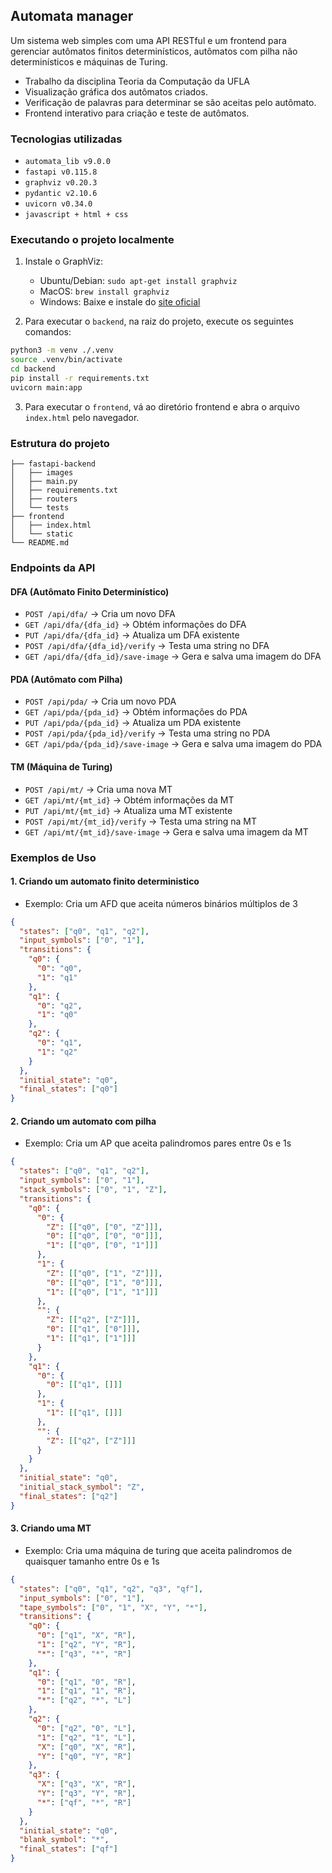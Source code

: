 ## Automata manager

Um sistema web simples com uma API RESTful e um frontend para gerenciar autômatos finitos determinísticos, autômatos com pilha não determinísticos e máquinas de Turing.

- Trabalho da disciplina Teoria da Computação da UFLA
- Visualização gráfica dos autômatos criados.
- Verificação de palavras para determinar se são aceitas pelo autômato.
- Frontend interativo para criação e teste de autômatos.

### Tecnologias utilizadas

* `automata_lib v9.0.0`
* `fastapi v0.115.8`
* `graphviz v0.20.3`
* `pydantic v2.10.6`
* `uvicorn v0.34.0`
* `javascript + html + css`

### Executando o projeto localmente

1. Instale o GraphViz:
   * Ubuntu/Debian: `sudo apt-get install graphviz`
   * MacOS: `brew install graphviz`
   * Windows: Baixe e instale do [site oficial](https://graphviz.org/download/)

2. Para executar o `backend`, na raiz do projeto, execute os seguintes comandos:

```bash
python3 -m venv ./.venv
source .venv/bin/activate
cd backend
pip install -r requirements.txt
uvicorn main:app
```

3. Para executar o `frontend`, vá ao diretório frontend e abra o arquivo `index.html` pelo navegador. 

### Estrutura do projeto

```
├── fastapi-backend
│   ├── images
│   ├── main.py
│   ├── requirements.txt
│   ├── routers
│   └── tests
├── frontend
│   ├── index.html
│   └── static
└── README.md
```

### Endpoints da API

#### **DFA (Autômato Finito Determinístico)**
   * `POST /api/dfa/` → Cria um novo DFA  
   * `GET /api/dfa/{dfa_id}` → Obtém informações do DFA  
   * `PUT /api/dfa/{dfa_id}` → Atualiza um DFA existente  
   * `POST /api/dfa/{dfa_id}/verify` → Testa uma string no DFA  
   * `GET /api/dfa/{dfa_id}/save-image` → Gera e salva uma imagem do DFA  

#### **PDA (Autômato com Pilha)**
   * `POST /api/pda/` → Cria um novo PDA  
   * `GET /api/pda/{pda_id}` → Obtém informações do PDA  
   * `PUT /api/pda/{pda_id}` → Atualiza um PDA existente  
   * `POST /api/pda/{pda_id}/verify` → Testa uma string no PDA  
   * `GET /api/pda/{pda_id}/save-image` → Gera e salva uma imagem do PDA  

#### **TM (Máquina de Turing)**
   * `POST /api/mt/` → Cria uma nova MT  
   * `GET /api/mt/{mt_id}` → Obtém informações da MT  
   * `PUT /api/mt/{mt_id}` → Atualiza uma MT existente  
   * `POST /api/mt/{mt_id}/verify` → Testa uma string na MT  
   * `GET /api/mt/{mt_id}/save-image` → Gera e salva uma imagem da MT  

### Exemplos de Uso

#### 1. Criando um automato finito deterministico
* Exemplo: Cria um AFD que aceita números binários múltiplos de 3
```json
{
  "states": ["q0", "q1", "q2"],
  "input_symbols": ["0", "1"],
  "transitions": {
    "q0": {
      "0": "q0",
      "1": "q1"
    },
    "q1": {
      "0": "q2",
      "1": "q0"
    },
    "q2": {
      "0": "q1",
      "1": "q2"
    }
  },
  "initial_state": "q0",
  "final_states": ["q0"]
}
```

#### 2. Criando um automato com pilha
* Exemplo: Cria um AP que aceita palindromos pares entre 0s e 1s
```json
{
  "states": ["q0", "q1", "q2"],
  "input_symbols": ["0", "1"],
  "stack_symbols": ["0", "1", "Z"],
  "transitions": {
    "q0": {
      "0": {
        "Z": [["q0", ["0", "Z"]]],
        "0": [["q0", ["0", "0"]]],
        "1": [["q0", ["0", "1"]]]
      },
      "1": {
        "Z": [["q0", ["1", "Z"]]],
        "0": [["q0", ["1", "0"]]],
        "1": [["q0", ["1", "1"]]]
      },
      "": {
        "Z": [["q2", ["Z"]]],
        "0": [["q1", ["0"]]],
        "1": [["q1", ["1"]]]
      }
    },
    "q1": {
      "0": {
        "0": [["q1", []]]
      },
      "1": {
        "1": [["q1", []]]
      },
      "": {
        "Z": [["q2", ["Z"]]]
      }
    }
  },
  "initial_state": "q0",
  "initial_stack_symbol": "Z",
  "final_states": ["q2"]
}

```

#### 3. Criando uma MT
* Exemplo: Cria uma máquina de turing que aceita palindromos de quaisquer tamanho entre 0s e 1s

```json
{
  "states": ["q0", "q1", "q2", "q3", "qf"],
  "input_symbols": ["0", "1"],
  "tape_symbols": ["0", "1", "X", "Y", "*"],
  "transitions": {
    "q0": {
      "0": ["q1", "X", "R"],
      "1": ["q2", "Y", "R"],
      "*": ["q3", "*", "R"]
    },
    "q1": {
      "0": ["q1", "0", "R"],
      "1": ["q1", "1", "R"],
      "*": ["q2", "*", "L"]
    },
    "q2": {
      "0": ["q2", "0", "L"],
      "1": ["q2", "1", "L"],
      "X": ["q0", "X", "R"],
      "Y": ["q0", "Y", "R"]
    },
    "q3": {
      "X": ["q3", "X", "R"],
      "Y": ["q3", "Y", "R"],
      "*": ["qf", "*", "R"]
    }
  },
  "initial_state": "q0",
  "blank_symbol": "*",
  "final_states": ["qf"]
}

```



